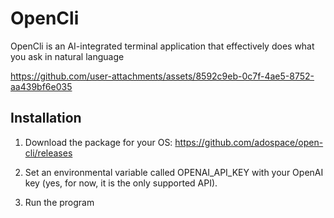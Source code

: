 # OpenCli
OpenCli is an AI-integrated terminal application that effectively does what you ask in natural language

https://github.com/user-attachments/assets/8592c9eb-0c7f-4ae5-8752-aa439bf6e035


## Installation

1) Download the package for your OS:
https://github.com/adospace/open-cli/releases

2) Set an environmental variable called OPENAI_API_KEY with your OpenAI key (yes, for now, it is the only supported API).

3) Run the program
